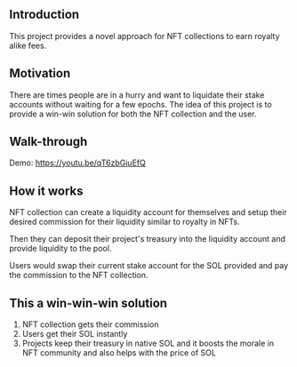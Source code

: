 ## Introduction
This project provides a novel approach for NFT collections to earn royalty alike fees.

## Motivation
There are times people are in a hurry and want to liquidate their stake accounts without waiting for a few epochs. The idea of this project is to provide a win-win solution for both the NFT collection and the user.

## Walk-through
Demo: https://youtu.be/qT6zbGiuEfQ

## How it works
NFT collection can create a liquidity account for themselves and setup their desired commission for their liquidity similar to royalty in NFTs.

Then they can deposit their project's treasury into the liquidity account and provide liquidity to the pool.

Users would swap their current stake account for the SOL provided and pay the commission to the NFT collection.

## This a win-win-win solution
1. NFT collection gets their commission
2. Users get their SOL instantly
3. Projects keep their treasury in native SOL and it boosts the morale in NFT community and also helps with the price of SOL

